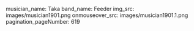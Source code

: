 musician_name: Taka
band_name: Feeder
img_src: images/musician1901.png
onmouseover_src: images/musician1901.1.png
pagination_pageNumber: 619